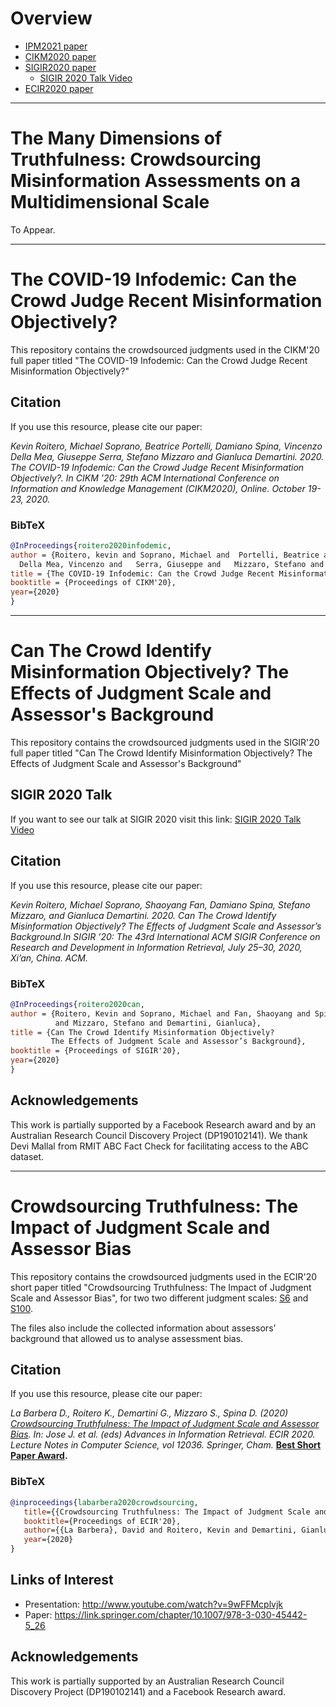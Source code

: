 # Overview

* [IPM2021 paper](#the-many-dimensions-of-truthfulness-crowdsourcing-misinformation-assessments-on-a-multidimensional-scale)
* [CIKM2020 paper](#the-covid-19-infodemic-can-the-crowd-judge-recent-misinformation-objectively)
* [SIGIR2020 paper](#can-the-crowd-identify-misinformation-objectively-the-effects-of-judgment-scale-and-assessors-background)
    * [SIGIR 2020 Talk Video](https://www.youtube.com/watch?v=D10EtrThvbc&fbclid=IwAR2ekfohAmvb5Gr8g4mtuoijIJudtA_lzyPIfw0z_0c9vUmeHlJgWmHUXrI)
* [ECIR2020 paper](#crowdsourcing-truthfulness-the-impact-of-judgment-scale-and-assessor-bias)


<hr>

# The Many Dimensions of Truthfulness: Crowdsourcing Misinformation Assessments on a Multidimensional Scale

To Appear.

<hr>

# The COVID-19 Infodemic: Can the Crowd Judge Recent Misinformation Objectively?

This repository contains the crowdsourced judgments used in the CIKM'20 full paper titled "The COVID-19 Infodemic: Can the Crowd Judge Recent Misinformation Objectively?"

## Citation

If you use this resource, please cite our paper:

*Kevin Roitero, Michael Soprano, Beatrice Portelli, Damiano Spina, Vincenzo Della Mea, Giuseppe Serra, Stefano Mizzaro and Gianluca Demartini. 2020. The COVID-19 Infodemic: Can the Crowd Judge Recent Misinformation Objectively?. In CIKM ’20: 29th ACM International Conference on Information and Knowledge Management (CIKM2020), Online. October 19-23, 2020.*

### BibTeX

```bibtex
@InProceedings{roitero2020infodemic,
author = {Roitero, kevin and Soprano, Michael and  Portelli, Beatrice and  Spina, Damiano and
  Della Mea, Vincenzo and   Serra, Giuseppe and   Mizzaro, Stefano and Demartini, Gianluca},
title = {The COVID-19 Infodemic: Can the Crowd Judge Recent Misinformation Objectively?},
booktitle = {Proceedings of CIKM'20},
year={2020}
}
```

<hr>

# Can The Crowd Identify Misinformation Objectively? The Effects of Judgment Scale and Assessor's Background

This repository contains the crowdsourced judgments used in the SIGIR'20 full paper titled "Can The Crowd Identify Misinformation Objectively? The Effects of Judgment Scale and Assessor's Background"

## SIGIR 2020 Talk

If you want to see our talk at SIGIR 2020 visit this link: [SIGIR 2020 Talk Video](https://www.youtube.com/watch?v=D10EtrThvbc&fbclid=IwAR2ekfohAmvb5Gr8g4mtuoijIJudtA_lzyPIfw0z_0c9vUmeHlJgWmHUXrI)

## Citation

If you use this resource, please cite our paper:

*Kevin Roitero, Michael Soprano, Shaoyang Fan, Damiano Spina, Stefano Mizzaro, and Gianluca Demartini. 2020. Can The Crowd Identify Misinformation Objectively? The Effects of Judgment Scale and Assessor’s Background.In SIGIR ’20: The 43rd International ACM SIGIR Conference on Research and Development in Information Retrieval, July 25–30, 2020, Xi’an, China. ACM.*


### BibTeX

```bibtex
@InProceedings{roitero2020can,
author = {Roitero, Kevin and Soprano, Michael and Fan, Shaoyang and Spina, Damiano
          and Mizzaro, Stefano and Demartini, Gianluca},
title = {Can The Crowd Identify Misinformation Objectively? 
         The Effects of Judgment Scale and Assessor’s Background},
booktitle = {Proceedings of SIGIR'20},
year={2020}
}
```

## Acknowledgements

This work is partially supported by a Facebook Research award
and by an Australian Research Council Discovery Project (DP190102141).
We thank Devi Mallal from RMIT ABC Fact Check for facilitating access to the ABC dataset.


<hr>


# Crowdsourcing Truthfulness: The Impact of Judgment Scale and Assessor Bias


This repository contains the crowdsourced judgments used in the ECIR'20 short paper titled "Crowdsourcing Truthfulness: The Impact of Judgment Scale and Assessor Bias", for two two different judgment scales: [S6](./ECIR2020/S6_data.csv) and [S100](./ECIR2020/S100_data.csv). 

The files also include the collected information about assessors’ background that allowed us to analyse assessment bias. 

## Citation

If you use this resource, please cite our paper:

*La Barbera D., Roitero K., Demartini G., Mizzaro S., Spina D. (2020) [Crowdsourcing Truthfulness: The Impact of Judgment Scale and Assessor Bias](https://link.springer.com/chapter/10.1007/978-3-030-45442-5_26). In: Jose J. et al. (eds) Advances in Information Retrieval. ECIR 2020. Lecture Notes in Computer Science, vol 12036. Springer, Cham.* **[Best Short Paper Award](https://ecir2020.org/awards/).**

### BibTeX

```bibtex
@inproceedings{labarbera2020crowdsourcing, 
   title={{Crowdsourcing Truthfulness: The Impact of Judgment Scale and Assessor Bias}},
   booktitle={Proceedings of ECIR'20},
   author={{La Barbera}, David and Roitero, Kevin and Demartini, Gianluca and Mizzaro, Stefano and Spina, Damiano},
   year={2020}
}
```

## Links of Interest
 - Presentation: http://www.youtube.com/watch?v=9wFFMcplvjk
 - Paper: https://link.springer.com/chapter/10.1007/978-3-030-45442-5_26


## Acknowledgements

This work is partially supported by an Australian Research Council Discovery Project (DP190102141) and a Facebook Research award.
